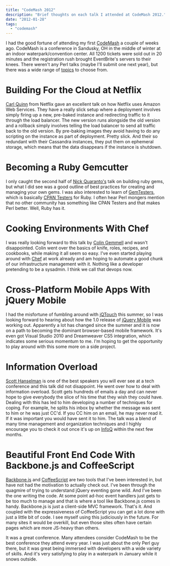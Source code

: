 ```yaml
---
title: "CodeMash 2012"
description: "Brief thoughts on each talk I attended at CodeMash 2012."
date: "2012-01-28"
tags: 
  - "codemash"
---
```


I had the good fortune of attending my first [CodeMash](http://codemash.org/ "CodeMash") a couple of weeks ago. CodeMash is a conference in Sandusky, OH in the middle of winter at an indoor waterpark/convention center. All 1200 tickets were sold out in 20 minutes and the registration rush brought EventBrite's servers to their knees. There weren't any Perl talks (maybe I'll submit one next year), but there was a wide range of [topics](http://codemash.org/Sessions) to choose from.

# Building For the Cloud at Netflix

[Carl Quinn](https://twitter.com/#!/cquinn) from Netflix gave an excellent talk on how Netflix uses Amazon Web Services. They have a really slick setup where a deployment involves simply firing up a new, pre-baked instance and redirecting traffic to it through the load balancer. The new version runs alongside the old version and a rollback simply involves telling the load balancer to send all traffic back to the old version. By pre-baking images they avoid having to do any scripting on the instance as part of deployment. Pretty slick. And their so redundant with their Cassandra instances, they put them on ephemeral storage, which means that the data disappears if the instance is shutdown.

# Becoming a Ruby Gemcutter

I only caught the second half of [Nick Quaranto's](http://quaran.to/) talk on building ruby gems, but what I did see was a good outline of best practices for creating and managing your own gems. I was also interested to learn of [GemTesters](http://test.rubygems.org/), which is basically [CPAN Testers](http://static.cpantesters.org/) for Ruby. I often hear Perl mongers mention that no other community has something like CPAN Testers and that makes Perl better. Well, Ruby has it.

# Cooking Environments With Chef

I was really looking forward to this talk by [Colin Gemmell](https://twitter.com/#!/colin_gemmell) and wasn't disappointed. Colin went over the basics of knife, roles, recipes, and cookbooks, while making it all seem so easy. I've even started playing around with [Chef](http://www.opscode.com/chef/) at work already and am hoping to automate a good chunk of our infrastructure management with it. Nothing like a developer pretending to be a sysadmin. I think we call that devops now.

# Cross-Platform Mobile Apps With jQuery Mobile

I had the misfortune of fumbling around with [jQTouch](http://jqtouch.com/) this summer, so I was looking forward to hearing about how the 1.0 release of [jQuery Mobile](http://jquerymobile.com/) was working out. Apparently a lot has changed since the summer and it is now on a path to becoming the dominant browser-based mobile framework. It's even got Visual Studio 2010 and Dreamweaver CS5 integration, which indicates some serious momentum to me. I'm hoping to get the opportunity to play around with this some more on a side project.

# Information Overload

[Scott Hanselman](http://www.hanselman.com/blog/) is one of the best speakers you will ever see at a tech conference and this talk did not disappoint. He went over how to deal with information overload. Scott gets hundreds of emails a day and can never hope to give everybody the slice of his time that they wish they could have. Dealing with this has led to him developing a number of techniques for coping. For example, he splits his inbox by whether the message was sent to him or he was just CC'd. If you CC him on an email, he may never read it. If it was important you would have sent it to him. The talk was a blend of many time management and organization techniques and I highly encourage you to check it out once it's up on [InfoQ](http://www.infoq.com/) within the next few months.

# Beautiful Front End Code With Backbone.js and CoffeeScript

[Backbone.js](http://documentcloud.github.com/backbone/) and [CoffeeScript](http://coffeescript.org/) are two tools that I've been interested in, but have not had the motivation to actually check out. I've been through the quagmire of trying to understand jQuery eventing gone wild. And I've been the one writing the code. At some point ad-hoc event handlers just gets to be too much to manage and that is where a tool like Backbone.js comes in handy. Backbone.js is just a client-side MVC framework. That's it. And coupled with the expressiveness of CoffeeScript you can get a lot done with just a little bit of code. I see myself using this judiciously in the future. For many sites it would be overkill, but even those sites often have certain pages which are more JS-heavy than others.

It was a great conference. Many attendees consider CodeMash to be the best conference they attend every year. I was just about the only Perl guy there, but it was great being immersed with developers with a wide variety of skills. And it's very satisfying to play in a waterpark in January while it snows outside.
